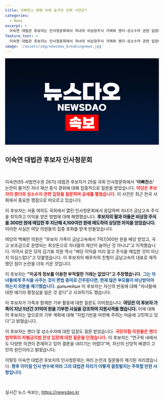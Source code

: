 ```yaml
---
title: 아빠찬스 해명 뒤에 숨겨진 진짜 사연은?
categories:
  - News
excerpt: >
  이숙연 대법관 후보자는 인사청문회에서 자녀의 비상장주식 거래와 젠더·성소수자 관련 입장에 대한 날카로운 질문에 직면했다. 여당은 특혜 논란을 제기하며 후보자의 기부 이력을 강조했지만, 이 후보자는 가족의 지원을 두고 경위를 해명했습니다. 과연 그는 이 위기를 어떻게 헤쳐 나갈 것인가?
feature_text: >
  이숙연 대법관 후보자는 인사청문회에서 자녀의 비상장주식 거래와 젠더·성소수자 관련 입장에 대한 날카로운 질문에 직면했다. 여당은 특혜 논란을 제기하며 후보자의 기부 이력을 강조했지만, 이 후보자는 가족의 지원을 두고 경위를 해명했습니다. 과연 그는 이 위기를 어떻게 헤쳐 나갈 것인가?
image: '/assets/img/newsdao_breakingnews.jpg'
---
```


<p><img src="/assets/img/newsdao_breakingnews.jpg" alt="pcversion 속보" /></p>

<h2 data-ke-size="size26">이숙연 대법관 후보자 인사청문회</h2>

<p data-ke-size="size16">&nbsp;</p>

<p>이숙연(55·사법연수원 26기) 대법관 후보자가 25일 국회 인사청문회에서 <strong>'아빠찬스'</strong> 논란이 불거진 자녀 재산 증식 경위에 대해 집중적으로 질문을 받았습니다. <b><span style="color: #ee2323;">여당은 후보자의 젠더와 성소수자 관련 입장을 질문하며 공세를 펼쳤습니다.</span></b> 이 사건은 최근 한국 사회에서 중요한 쟁점으로 떠오르고 있습니다. </p>

<p>이 후보자는 서울 여의도 국회에서 열린 인사청문회에서 응답하며 자녀가 금남고속 주식을 취득하고 이익을 얻은 방법에 대해 해명했습니다. <b><span style="background-color: #21538527;">후보자의 딸과 아들은 비상장 주식을 300만 원에 매입한 후 지난해 4,100여만 원에 매도하여 상당한 차익을 얻었습니다.</span></b> 이러한 사실은 여당 의원들의 집중 포화를 받게 만들었습니다. </p>

<p>여당의 백혜련 의원은 "후보자 가족이 금남고속에서 7억7,000만 원을 배당 받았고, 국고 보조금으로 운영되는 회삿돈으로 자녀들의 재산이 늘어난 것 아니냐"고 지적했습니다. 이어서 같은 당의 김기표 의원 역시 "배당 이익을 미리 알고 주식을 매입한 것이 아닌지 의심스럽다"고 덧붙였습니다. 이 후보자의 배우자의 친형이 금남고속의 대표로 재직했던 점이 논란을 더욱 키운 것입니다. </p>

<p>이 후보자는 <strong>"미공개 정보를 이용한 부적절한 거래는 없었다"고 주장했습니다.</strong> <b><span style="color: #1a5490;">그는 자녀들에게 주식을 사주는 것이 편법 증여로 간주된다면, 현재 많은 부모들이 비난받아야 하는지 의문을 제기했습니다.</span></b> дальнейше 이 후보자는 자신의 반응에 대해 "자녀들에 대한 얘기라 평정심을 잃은 것 같다"고 사과하기도 했습니다. </p>

<p>이 후보자가 가족과 함께한 기부 활동에 대한 질문도 이어졌습니다. <b><span style="background-color: #21538527;">여당은 이 후보자 가족이 지난 5년간 31억여 원을 기부한 사실을 강조하며 지원사격을 했습니다.</span></b> 이에 대해 이 후보자는 앞으로의 기부 계획에 대해 "자립기반을 마련해 주려는 마음에 고민하고 있다"고 밝혔습니다. </p>

<p>이 후보자는 젠더 및 성소수자에 대한 입장도 질문 받았습니다. <b><span style="color: #ee2323;">국민의힘 의원들은 젠더법학회의 차별금지법 찬성 입장에 대한 질문을 던졌습니다.</span></b> 이 후보자는 "연구회 내에서도 다양한 의견이 존재하고 있어 결론을 내리기는 어렵다"며, 자신의 신앙적 배경이 고민의 원인이라고 밝혔습니다. </p>

<p>이렇듯 이숙연 대법관 후보자의 인사청문회는 여러 논란과 질문들이 제기된 자리였습니다. <b><span style="color: #1a5490;">향후 이어질 인사 변수에 따라 그의 대법관 자리가 어떻게 결정될지는 주목할 만한 사항입니다.</span></b> </p>

<p data-ke-size="size16">&nbsp;</p>
실시간 뉴스 속보는, <a href="https://newsdao.kr" rel="dofollow">https://newsdao.kr</a>


